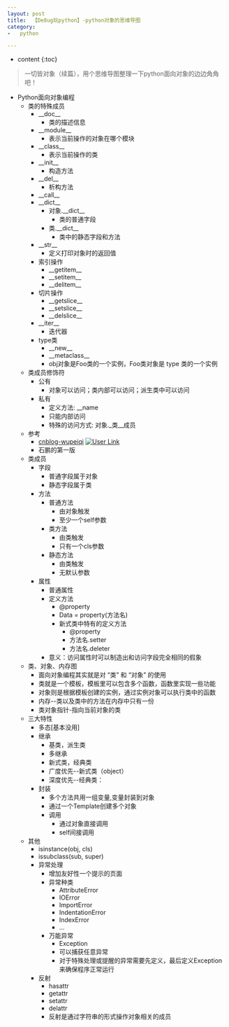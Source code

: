```yaml
---
layout: post
title:  【De8ug玩python】-python对象的思维导图
category:
-   python

---
```


* content
{:toc}

<script type="text/javascript" src="{{"/static/marktree.js" }}"></script>
<link rel="stylesheet" href="/static/treestyles.css" type="text/css" />

> 一切皆对象（续篇），用个思维导图整理一下python面向对象的边边角角吧！

<div class="basetext" id="base"><ul>
    <li class="col" id="FMID_1437991969FM"><div class="nodecontent">Python面向对象编程</div>
        <ul class="subexp">
    <li class="col"><div class="nodecontent">类的特殊成员</div>
        <ul class="subexp">
    <li class="col"><div class="nodecontent">__doc__</div>
        <ul class="subexp">
    <li class="basic"><div class="nodecontent">类的描述信息</div></li></ul></li>
    <li class="col"><div class="nodecontent">__module__</div>
        <ul class="subexp">
    <li class="basic"><div class="nodecontent">表示当前操作的对象在哪个模块</div></li></ul></li>
    <li class="col"><div class="nodecontent">__class__</div>
        <ul class="subexp">
    <li class="basic"><div class="nodecontent">表示当前操作的类</div></li></ul></li>
    <li class="col"><div class="nodecontent">__init__</div>
        <ul class="subexp">
    <li class="basic"><div class="nodecontent">构造方法</div></li></ul></li>
    <li class="col"><div class="nodecontent">__del__</div>
        <ul class="subexp">
    <li class="basic"><div class="nodecontent">析构方法</div></li></ul></li>
    <li class="basic"><div class="nodecontent">__call__</div></li>
    <li class="col"><div class="nodecontent">__dict__</div>
        <ul class="subexp">
    <li class="col"><div class="nodecontent">对象.__dict__</div>
        <ul class="subexp">
    <li class="basic" id="FMID_1649255792FM"><div class="nodecontent">类的普通字段</div></li></ul></li>
    <li class="col"><div class="nodecontent">类.__dict__</div>
        <ul class="subexp">
    <li class="basic" id="FMID_543247045FM"><div class="nodecontent">类中的静态字段和方法</div></li></ul></li></ul></li>
    <li class="col"><div class="nodecontent">__str__</div>
        <ul class="subexp">
    <li class="basic"><div class="nodecontent">定义打印对象时的返回值</div></li></ul></li>
    <li class="col"><div class="nodecontent">索引操作</div>
        <ul class="subexp">
    <li class="basic"><div class="nodecontent">__getitem__</div></li>
    <li class="basic"><div class="nodecontent">__setitem__</div></li>
    <li class="basic"><div class="nodecontent">__delitem__</div></li></ul></li>
    <li class="col"><div class="nodecontent">切片操作</div>
        <ul class="subexp">
    <li class="basic"><div class="nodecontent">__getslice__</div></li>
    <li class="basic"><div class="nodecontent">__setslice__</div></li>
    <li class="basic"><div class="nodecontent">__delslice__</div></li></ul></li>
    <li class="col"><div class="nodecontent">__iter__</div>
        <ul class="subexp">
    <li class="basic"><div class="nodecontent">迭代器</div></li></ul></li>
    <li class="col" id="FMID_1078365995FM"><div class="nodecontent">type类</div>
        <ul class="subexp">
    <li class="basic" id="FMID_4ecc64b6043c65f0307bcd909888f1d9FM"><div class="nodecontent">__new__</div></li>
    <li class="basic" id="FMID_1981831219FM"><div class="nodecontent">__metaclass__</div></li>
    <li class="basic" id="FMID_1558534152FM"><div class="nodecontent">obj对象是Foo类的一个实例，Foo类对象是 type 类的一个实例</div></li></ul></li></ul></li>
    <li class="col"><div class="nodecontent">类成员修饰符</div>
        <ul class="subexp">
    <li class="col" id="FMID_722320589FM"><div class="nodecontent">公有</div>
        <ul class="subexp">
    <li class="basic" id="FMID_136709211FM"><div class="nodecontent">对象可以访问；类内部可以访问；派生类中可以访问</div></li></ul></li>
    <li class="col"><div class="nodecontent">私有</div>
        <ul class="subexp">
    <li class="basic" id="FMID_674046490FM"><div class="nodecontent">定义方法:  __name</div></li>
    <li class="basic"><div class="nodecontent">只能内部访问</div></li>
    <li class="basic"><div class="nodecontent">特殊的访问方式: 对象._类__成员</div></li></ul></li></ul></li>
    <li class="col" id="FMID_415996465FM"><div class="nodecontent">参考</div>
        <ul class="subexp">
    <li class="basic" id="FMID_384032483FM"><div class="nodecontent"><a href="http://www.cnblogs.com/wupeiqi/articles/5017742.html">cnblog-wupeiqi</a> <a href="http://www.cnblogs.com/wupeiqi/articles/5017742.html"><img src="Python面向对象编程.html_files//ilink.png" alt="User Link" style="border-width:0" /></a></div></li>
    <li class="basic" id="FMID_1899239181FM"><div class="nodecontent">石鹏的第一版</div></li></ul></li>
    <li class="col"><div class="nodecontent">类成员</div>
        <ul class="subexp">
    <li class="col"><div class="nodecontent">字段</div>
        <ul class="subexp">
    <li class="basic" id="FMID_1488375139FM"><div class="nodecontent">普通字段属于对象</div></li>
    <li class="basic" id="FMID_1602174316FM"><div class="nodecontent">静态字段属于类</div></li></ul></li>
    <li class="col"><div class="nodecontent">方法</div>
        <ul class="subexp">
    <li class="col"><div class="nodecontent">普通方法</div>
        <ul class="subexp">
    <li class="basic"><div class="nodecontent">由对象触发</div></li>
    <li class="basic" id="FMID_612967687FM"><div class="nodecontent">至少一个self参数</div></li></ul></li>
    <li class="col"><div class="nodecontent">类方法</div>
        <ul class="subexp">
    <li class="basic"><div class="nodecontent">由类触发</div></li>
    <li class="basic" id="FMID_720494650FM"><div class="nodecontent">只有一个cls参数</div></li></ul></li>
    <li class="col"><div class="nodecontent">静态方法</div>
        <ul class="subexp">
    <li class="basic"><div class="nodecontent">由类触发</div></li>
    <li class="basic" id="FMID_1357985895FM"><div class="nodecontent">无默认参数</div></li></ul></li></ul></li>
    <li class="col" id="FMID_494792115FM"><div class="nodecontent">属性</div>
        <ul class="subexp">
    <li class="basic"><div class="nodecontent">普通属性</div></li>
    <li class="col"><div class="nodecontent">定义方法</div>
        <ul class="subexp">
    <li class="basic"><div class="nodecontent">@property</div></li>
    <li class="basic"><div class="nodecontent">Data = property(方法名)</div></li>
    <li class="col"><div class="nodecontent">新式类中特有的定义方法</div>
        <ul class="subexp">
    <li class="basic"><div class="nodecontent">@property</div></li>
    <li class="basic"><div class="nodecontent">方法名.setter</div></li>
    <li class="basic"><div class="nodecontent">方法名.deleter</div></li></ul></li></ul></li>
    <li class="basic" id="FMID_1333418290FM"><div class="nodecontent">意义：访问属性时可以制造出和访问字段完全相同的假象</div></li></ul></li></ul></li>
    <li class="col" id="FMID_655924589FM"><div class="nodecontent">类、对象、内存图</div>
        <ul class="subexp">
    <li class="basic" id="FMID_1798281308FM"><div class="nodecontent">面向对象编程其实就是对 “类” 和 “对象” 的使用</div></li>
    <li class="basic" id="FMID_222393983FM"><div class="nodecontent">类就是一个模板，模板里可以包含多个函数，函数里实现一些功能</div></li>
    <li class="basic" id="FMID_668682682FM"><div class="nodecontent">对象则是根据模板创建的实例，通过实例对象可以执行类中的函数</div></li>
    <li class="basic" id="FMID_371281316FM"><div class="nodecontent">内存--类以及类中的方法在内存中只有一份</div></li>
    <li class="basic" id="FMID_1142577334FM"><div class="nodecontent">类对象指针-指向当前对象的类</div></li></ul></li>
    <li class="col" id="FMID_892668702FM"><div class="nodecontent">三大特性</div>
        <ul class="subexp">
    <li class="basic" id="FMID_77b65ff3c0f934a08bb21dbe97fd8b3dFM"><div class="nodecontent">多态[基本没用]</div></li>
    <li class="col" id="FMID_1302719320FM"><div class="nodecontent">继承</div>
        <ul class="subexp">
    <li class="basic"><div class="nodecontent">基类，派生类</div></li>
    <li class="basic"><div class="nodecontent">多继承</div></li>
    <li class="basic"><div class="nodecontent">新式类，经典类</div></li>
    <li class="basic" id="FMID_706918671FM"><div class="nodecontent">广度优先--新式类（object）</div></li>
    <li class="basic" id="FMID_106025472FM"><div class="nodecontent">深度优先--经典类：</div></li></ul></li>
    <li class="col" id="FMID_464114259FM"><div class="nodecontent">封装</div>
        <ul class="subexp">
    <li class="basic"><div class="nodecontent">多个方法共用一组变量,变量封装到对象</div></li>
    <li class="basic"><div class="nodecontent">通过一个Template创建多个对象</div></li>
    <li class="col" id="FMID_552323121FM"><div class="nodecontent">调用</div>
        <ul class="subexp">
    <li class="basic" id="FMID_499053471FM"><div class="nodecontent">通过对象直接调用</div></li>
    <li class="basic" id="FMID_1770903579FM"><div class="nodecontent">self间接调用</div></li></ul></li></ul></li></ul></li>
    <li class="col" id="FMID_1144057488FM"><div class="nodecontent">其他</div>
        <ul class="subexp">
    <li class="basic" id="FMID_1042393526FM"><div class="nodecontent">isinstance(obj, cls)</div></li>
    <li class="basic" id="FMID_1948364102FM"><div class="nodecontent">issubclass(sub, super)</div></li>
    <li class="col" id="FMID_982276589FM"><div class="nodecontent">异常处理</div>
        <ul class="subexp">
    <li class="basic" id="FMID_850340252FM"><div class="nodecontent">增加友好性一个提示的页面</div></li>
    <li class="col" id="FMID_1062909272FM"><div class="nodecontent">异常种类</div>
        <ul class="subexp">
    <li class="basic" id="FMID_169298454FM"><div class="nodecontent">AttributeError</div></li>
    <li class="basic" id="FMID_34794202FM"><div class="nodecontent">IOError</div></li>
    <li class="basic" id="FMID_1459120530FM"><div class="nodecontent">ImportError</div></li>
    <li class="basic" id="FMID_779511784FM"><div class="nodecontent">IndentationError</div></li>
    <li class="basic" id="FMID_212792344FM"><div class="nodecontent">IndexError</div></li>
    <li class="basic" id="FMID_617658432FM"><div class="nodecontent">...</div></li></ul></li>
    <li class="col" id="FMID_1165543065FM"><div class="nodecontent">万能异常</div>
        <ul class="subexp">
    <li class="basic" id="FMID_1834252555FM"><div class="nodecontent">Exception</div></li>
    <li class="basic" id="FMID_273053104FM"><div class="nodecontent">可以捕获任意异常</div></li>
    <li class="basic" id="FMID_996401634FM"><div class="nodecontent">对于特殊处理或提醒的异常需要先定义，最后定义Exception来确保程序正常运行</div></li></ul></li></ul></li>
    <li class="col" id="FMID_343902850FM"><div class="nodecontent">反射</div>
        <ul class="subexp">
    <li class="basic" id="FMID_1323882280FM"><div class="nodecontent">hasattr</div></li>
    <li class="basic" id="FMID_687353051FM"><div class="nodecontent">getattr</div></li>
    <li class="basic" id="FMID_906523227FM"><div class="nodecontent">setattr</div></li>
    <li class="basic" id="FMID_360477057FM"><div class="nodecontent">delattr</div></li>
    <li class="basic" id="FMID_230536532FM"><div class="nodecontent">反射是通过字符串的形式操作对象相关的成员</div></li></ul></li></ul></li></ul></li></ul></div>